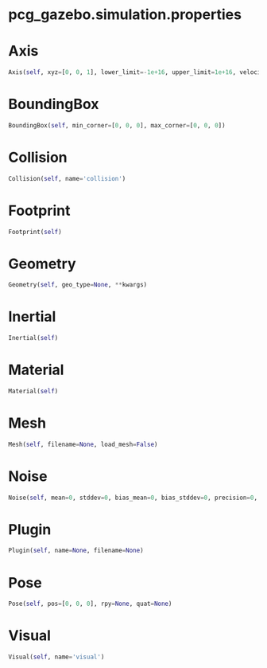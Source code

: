 # pcg_gazebo.simulation.properties

# Axis
```python
Axis(self, xyz=[0, 0, 1], lower_limit=-1e+16, upper_limit=1e+16, velocity_limit=0, effort_limit=0, damping=0, friction=0, spring_reference=0, spring_stiffness=0)
```

# BoundingBox
```python
BoundingBox(self, min_corner=[0, 0, 0], max_corner=[0, 0, 0])
```

# Collision
```python
Collision(self, name='collision')
```

# Footprint
```python
Footprint(self)
```

# Geometry
```python
Geometry(self, geo_type=None, **kwargs)
```

# Inertial
```python
Inertial(self)
```

# Material
```python
Material(self)
```

# Mesh
```python
Mesh(self, filename=None, load_mesh=False)
```

# Noise
```python
Noise(self, mean=0, stddev=0, bias_mean=0, bias_stddev=0, precision=0, type='none')
```

# Plugin
```python
Plugin(self, name=None, filename=None)
```

# Pose
```python
Pose(self, pos=[0, 0, 0], rpy=None, quat=None)
```

# Visual
```python
Visual(self, name='visual')
```

